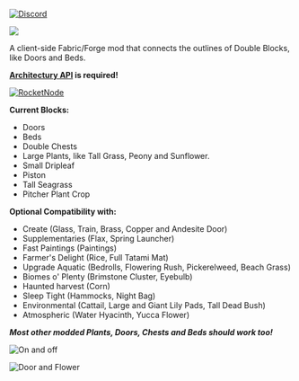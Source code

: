 [![Discord](https://teamdiopside.nl/assets/diopside/Serverbanner.png)](https://discord.gg/PJCXjSJnu2)

![](https://teamdiopside.nl/assets/seamless/Seamless2.png)

A client-side Fabric/Forge mod that connects the outlines of Double Blocks, like Doors and Beds.

**[Architectury API](https://modrinth.com/mod/architectury-api/versions)  is required!**

[![RocketNode](https://teamdiopside.nl/assets/diopside/rocketnode.png)](https://billing.rocketnode.com/aff.php?aff=150440)

**Current Blocks:**

- Doors
- Beds
- Double Chests
- Large Plants, like Tall Grass, Peony and Sunflower.
- Small Dripleaf
- Piston
- Tall Seagrass
- Pitcher Plant Crop

**Optional Compatibility with:**

- Create (Glass, Train, Brass, Copper and Andesite Door)
- Supplementaries (Flax, Spring Launcher)
- Fast Paintings (Paintings)
- Farmer's Delight (Rice, Full Tatami Mat)
- Upgrade Aquatic (Bedrolls, Flowering Rush, Pickerelweed, Beach Grass)
- Biomes o' Plenty (Brimstone Cluster, Eyebulb)
- Haunted harvest (Corn)
- Sleep Tight (Hammocks, Night Bag)
- Environmental (Cattail, Large and Giant Lily Pads, Tall Dead Bush)
- Atmospheric (Water Hyacinth, Yucca Flower)

***Most other modded Plants, Doors, Chests and Beds should work too!***


![On and off](https://teamdiopside.nl/assets/seamless/compare.png)

![Door and Flower](https://teamdiopside.nl/assets/seamless/door_flower.png)